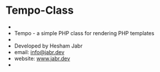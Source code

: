# Tempo-Class

 * 
 *   Tempo - a simple PHP class for rendering PHP templates
 * 
 *   Developed by Hesham Jabr
 *   email: info@jabr.dev
 *   website: www.jabr.dev
 * 
